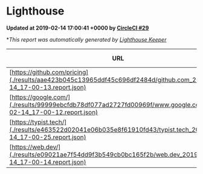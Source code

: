 
# Lighthouse

**Updated at 2019-02-14 17:00:41 +0000 by [CircleCI #29](https://circleci.com/gh/ItinerisLtd/lighthouse-keeper-example/29)**

**This report was automatically generated by [Lighthouse Keeper](https://github.com/itinerisltd/lighthouse-keeper)*

| URL | Performance | Accessibility | Best Practices | SEO | PWA | Updated At |
| --- | --- | --- | --- | --- | --- | --- |
| [https://github.com/pricing](./results/aae423b045c13965ddf45c696df2484d/github.com_2019-02-14_17-00-13.report.json) | 0.65 | 0.89 | 0.93 | 0.9 | 0.58 | 2019-02-14T17:00:13.765Z |
| [https://google.com/](./results/99999ebcfdb78df077ad2727fd00969f/www.google.com_2019-02-14_17-00-12.report.json) | 0.95 | 0.71 | 0.93 | 0.8 | 0.58 | 2019-02-14T17:00:12.786Z |
| [https://typist.tech/](./results/e463522d02041e06b035e8f61910fd43/typist.tech_2019-02-14_17-00-25.report.json) | 0.97 | 0.8 | 0.71 | 1 | 0.58 | 2019-02-14T17:00:25.403Z |
| [https://web.dev/](./results/e09021ae7f54dd9f3b549cb0bc165f2b/web.dev_2019-02-14_17-00-14.report.json) | 0.92 | 0.93 | 0.93 | 0.91 | 1 | 2019-02-14T17:00:14.449Z |
